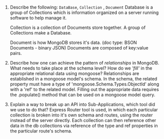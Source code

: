 1. Describe the following: `DataBase`, `Collection` , `Document`
    Database is a group of Collections which is information organized on a server running software to help manage it.

    Collection is a collection of Documents store together. A group of Collections make a Database.

    Document is how MongoDB stores it's data. (doc type: BSON Documents - binary JSON) Documents are composed of key:value pairs.

2. Describe how one can achieve the pattern of _relationships_ in MongoDB. What needs to take place at the schema level? How do we _'fill'_ in the appropriate relational data using mongoose?
    Relationships are established in a mongoose model's schema. In the schema, the related property must have a type of 'mongoose.Schema.Types.ObjectId' along with a 'ref' to the related model. Filling out the appropriate data requires the .populate() method that can be used on a mongoose model query.

3. Explain a way to break up an API into Sub-Applications, which tool did we use to do that?
    Express Router tool is used, in which each particular collection is broken into it's own schema and routes, using the router instead of the server directly. Each collection can then reference other data in the db collections via reference of the type and ref properties in the particular route's schema.